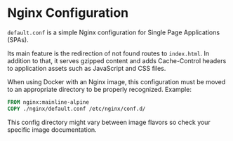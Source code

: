 # Nginx Configuration
`default.conf` is a simple Nginx configuration for Single Page Applications (SPAs).

Its main feature is the redirection of not found routes to `index.html`. In addition to that, it serves gzipped content and adds Cache-Control headers to application assets such as JavaScript and CSS files.

When using Docker with an Nginx image, this configuration must be moved to an appropriate directory to be properly recognized. Example:

```Dockerfile
FROM nginx:mainline-alpine
COPY ./nginx/default.conf /etc/nginx/conf.d/
```

This config directory might vary between image flavors so check your specific image documentation.
